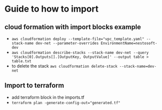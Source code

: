 # Guide to how to import

## cloud formation with import blocks example
- `aws cloudformation deploy --template-file="vpc_template.yaml" --stack-name dev-net --parameter-overrides EnvironmentName=nestosoft-dev`
- `aws cloudformation describe-stacks --stack-name dev-net --query 'Stacks[0].Outputs[].[OutputKey, OutputValue]' --output table > table.txt`
- to delete the stack `aws cloudformation delete-stack --stack-name=dev-net`

## Import to terraform
- add terraform block in the imports.tf
- `terraform plan -generate-config-out="generated.tf"` 